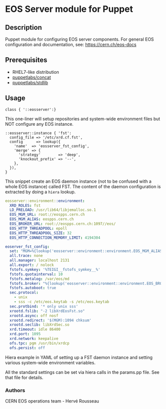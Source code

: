 # EOS Server module for Puppet

## Description

Puppet module for configuring EOS server components.
For general EOS configuration and documentation, see:
  https://cern.ch/eos-docs

## Prerequisites
 * RHEL7-like distribution
 * [puppetlabs/concat](https://forge.puppet.com/puppetlabs/concat)
 * [puppetlabs/stdlib](https://forge.puppet.com/puppetlabs/stdlib)

## Usage

```puppet
class { '::eosserver':}
```

This one-liner will setup repositories and system-wide environment files but NOT configure any EOS instance.

```puppet
::eosserver::instance { 'fst':
  config_file => '/etc/xrd.cf.fst',
  config      => lookup({
    'name'  => 'eosserver_fst_config',
    'merge' => {
      'strategy'        => 'deep',
      'knockout_prefix' => '--',
    },
  }),
}
```

This snippet create an EOS daemon instance (not to be confused with a whole EOS instance) called FST.
The content of the daemon configuration is extracted by doing a `hiera` lookup.

```yaml
eosserver::environment::environment:
  XRD_ROLES: fst
  LD_PRELOAD: /usr/lib64/libjemalloc.so.1
  EOS_MGM_URL: root://eospps.cern.ch
  EOS_MGM_ALIAS: eospps.cern.ch
  EOS_BROKER_URL: root://eospps.cern.ch:1097//eos/
  EOS_HTTP_THREADPOOL: epoll
  EOS_HTTP_THREADPOOL_SIZE: 32
  EOS_HTTP_CONNECTION_MEMORY_LIMIT: 4194304

eoserver_fst_config:
  set: "MGM=%{lookup('eosserver::environment::environment.EOS_MGM_ALIAS')}"
  all.trace: none
  all.manager: localhost 2131
  all.export: / nolock
  fstofs.symkey: '%TEIGI__fstofs_symkey__%'
  fstofs.quotainterval: 10
  fstofs.metalog: /var/eos/md
  fstofs.broker: "%{lookup('eosserver::environment::environment.EOS_BROKER_URL')}"
  fstofs.autoboot: true
  sec.protocol:
    - unix
    - sss -c /etc/eos.keytab -s /etc/eos.keytab
  sec.protbind: '* only unix sss'
  xrootd.fslib: "-2 libXrdEosFst.so"
  xrootd.async: off nosf
  xrootd.redirect: '$(MGM):1094 chksum'
  xrootd.seclib: libXrdSec.so
  xrd.timeout: idle 86400
  xrd.port: 1095
  xrd.network: keepalive
  ofs.tpc: pgm /usr/bin/xrdcp
  ofs.persist: off
```

Hiera example in YAML of setting up a FST daemon instance and setting various system-wide environment variables.

All the standard settings can be set via hiera calls in the params.pp file. See that file for details.

### Authors
CERN EOS operations team - Hervé Rousseau <hroussea at cern.ch>
